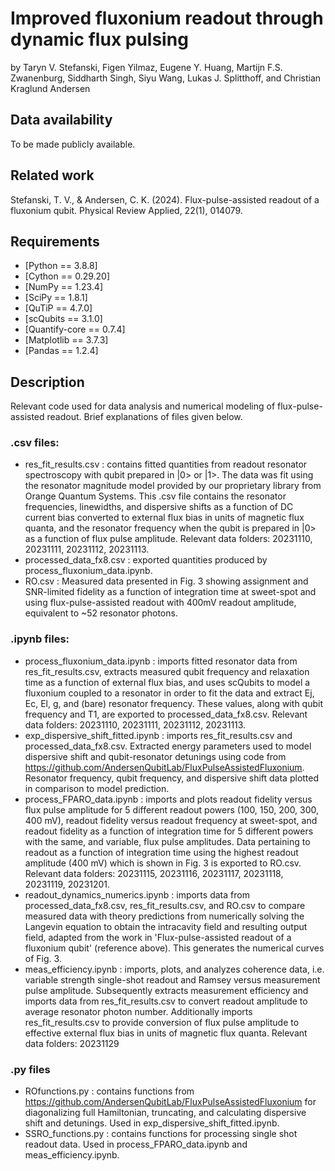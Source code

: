 # Improved fluxonium readout through dynamic flux pulsing
by Taryn V. Stefanski, Figen Yilmaz, Eugene Y. Huang, Martijn F.S. Zwanenburg, Siddharth Singh, Siyu Wang, Lukas J. Splitthoff, and Christian Kraglund Andersen

## Data availability
To be made publicly available.

## Related work
Stefanski, T. V., & Andersen, C. K. (2024). Flux-pulse-assisted readout of a fluxonium qubit. Physical Review Applied, 22(1), 014079.

## Requirements
- [Python == 3.8.8]
- [Cython == 0.29.20]
- [NumPy == 1.23.4]
- [SciPy == 1.8.1]
- [QuTiP == 4.7.0]
- [scQubits == 3.1.0]
- [Quantify-core == 0.7.4]
- [Matplotlib == 3.7.3]
- [Pandas == 1.2.4]

## Description
Relevant code used for data analysis and numerical modeling of flux-pulse-assisted readout. Brief explanations of files given below.

### .csv files:
- res_fit_results.csv : contains fitted quantities from readout resonator spectroscopy with qubit prepared in |0> or |1>. The data was fit using the resonator magnitude model provided by our proprietary library from Orange Quantum Systems. This .csv file contains the resonator frequencies, linewidths, and dispersive shifts as a function of DC current bias converted to external flux bias in units of magnetic flux quanta, and the resonator frequency when the qubit is prepared in |0> as a function of flux pulse amplitude. Relevant data folders: 20231110, 20231111, 20231112, 20231113.
- processed_data_fx8.csv : exported quantities produced by process_fluxonium_data.ipynb.
- RO.csv : Measured data presented in Fig. 3 showing assignment and SNR-limited fidelity as a function of integration time at sweet-spot and using flux-pulse-assisted readout with 400mV readout amplitude, equivalent to ~52 resonator photons.

### .ipynb files:
- process_fluxonium_data.ipynb : imports fitted resonator data from res_fit_results.csv, extracts measured qubit frequency and relaxation time as a function of external flux bias, and uses scQubits to model a fluxonium coupled to a resonator in order to fit the data and extract Ej, Ec, El, g, and (bare) resonator frequency. These values, along with qubit frequency and T1, are exported to processed_data_fx8.csv. Relevant data folders: 20231110, 20231111, 20231112, 20231113.
- exp_dispersive_shift_fitted.ipynb : imports res_fit_results.csv and processed_data_fx8.csv. Extracted energy parameters used to model dispersive shift and qubit-resonator detunings using code from https://github.com/AndersenQubitLab/FluxPulseAssistedFluxonium. Resonator frequency, qubit frequency, and dispersive shift data plotted in comparison to model prediction.
- process_FPARO_data.ipynb : imports and plots readout fidelity versus flux pulse amplitude for 5 different readout powers (100, 150, 200, 300, 400 mV), readout fidelity versus readout frequency at sweet-spot, and readout fidelity as a function of integration time for 5 different powers with the same, and variable, flux pulse amplitudes. Data pertaining to readout as a function of integration time using the highest readout amplitude (400 mV) which is shown in Fig. 3 is exported to RO.csv. Relevant data folders: 20231115, 20231116, 20231117, 20231118, 20231119, 20231201. 
- readout_dynamics_numerics.ipynb : imports data from processed_data_fx8.csv, res_fit_results.csv, and RO.csv to compare measured data with theory predictions from numerically solving the Langevin equation to obtain the intracavity field and resulting output field, adapted from the work in 'Flux-pulse-assisted readout of a fluxonium qubit' (reference above). This generates the numerical curves of Fig. 3.
- meas_efficiency.ipynb : imports, plots, and analyzes coherence data, i.e. variable strength single-shot readout and Ramsey versus measurement pulse amplitude. Subsequently extracts measurement efficiency and imports data from res_fit_results.csv to convert readout amplitude to average resonator photon number. Additionally imports res_fit_results.csv to provide conversion of flux pulse amplitude to effective external flux bias in units of magnetic flux quanta. Relevant data folders: 20231129

### .py files
- ROfunctions.py : contains functions from https://github.com/AndersenQubitLab/FluxPulseAssistedFluxonium for diagonalizing full Hamiltonian, truncating, and calculating dispersive shift and detunings. Used in exp_dispersive_shift_fitted.ipynb.
- SSRO_functions.py : contains functions for processing single shot readout data. Used in process_FPARO_data.ipynb and meas_efficiency.ipynb.